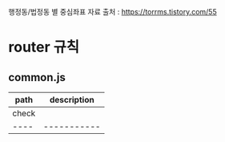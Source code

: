 행정동/법정동 별 중심좌표 자료 출처 : https://torrms.tistory.com/55

# router 규칙
## common.js
| path | description |
|------|-------------|
| check |   |
|----|-----------|